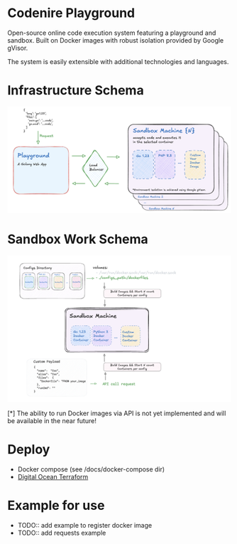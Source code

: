 # Сodenire Playground

Open-source online code execution system featuring 
a playground and sandbox. 
Built on Docker images with robust isolation provided by Google gVisor. 

The system is easily extensible with additional technologies and languages.


# Infrastructure Schema

![Image alt](docs/docs/general_infra_schema.png)


# Sandbox Work Schema

![Image alt](docs/docs/add_containers_schema.png)

[*] The ability to run Docker images via API is not yet implemented and will be available in the near future!


# Deploy

- Docker compose (see /docs/docker-compose dir)
- [Digital Ocean Terraform](docs/digitalocean/README.md)

# Example for use

- TODO:: add example to register docker image
- TODO:: add requests example 
